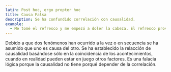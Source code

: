 ```yaml
---
latin: Post hoc, ergo propter hoc
title: Causa Falsa
description: Se ha confundido correlación con causalidad.
example:
  - Me tomé el refresco y me empezó a doler la cabeza. El refresco provoca dolor de cabeza.
---
```

Debido a que dos fenómenos han ocurrido a la vez o en secuencia se ha asumido que uno es causa del otro. Se ha establecido la relacción de causalidad basándose sólo en la coincidencia de los acontecimientos, cuando en realidad pueden estar en juego otros factores. Es una falacia lógica porque la causalidad no tiene porqué depender de la correlación.
